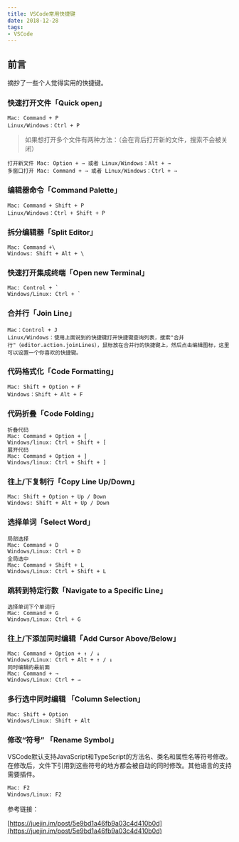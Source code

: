 ```yaml
---
title: VSCode常用快捷键
date: 2018-12-28
tags:
- VSCode
---
```

## 前言

摘抄了一些个人觉得实用的快捷键。

### 快速打开文件「Quick open」

```
Mac: Command + P
Linux/Windows：Ctrl + P
```
> 如果想打开多个文件有两种方法：（会在背后打开新的文件，搜索不会被关闭）

```
打开新文件 Mac: Option + → 或者 Linux/Windows：Alt + →
多窗口打开 Mac: Command + → 或者 Linux/Windows：Ctrl + →
```

### 编辑器命令「Command Palette」

```
Mac: Command + Shift + P
Linux/Windows：Ctrl + Shift + P
```

### 拆分编辑器「Split Editor」

```
Mac: Command +\
Windows: Shift + Alt + \
```

### 快速打开集成终端「Open new Terminal」

```
Mac: Control + `
Windows/Linux: Ctrl + `
```

### 合并行「Join Line」

```
Mac：Control + J
Linux/Windows：使用上面说到的快捷键打开快捷键查询列表，搜索"合并行"（editor.action.joinLines），鼠标放在合并行的快捷键上，然后点击编辑图标，这里可以设置一个你喜欢的快捷键。
```

### 代码格式化「Code Formatting」

```
Mac: Shift + Option + F
Windows：Shift + Alt + F
```

### 代码折叠「Code Folding」

```
折叠代码
Mac: Command + Option + [
Windows/linux: Ctrl + Shift + [
展开代码
Mac: Command + Option + ]
Windows/linux: Ctrl + Shift + ]
```

### 往上/下复制行「Copy Line Up/Down」
```
Mac: Shift + Option + Up / Down
Windows: Shift + Alt + Up / Down
```

### 选择单词「Select Word」

```
局部选择
Mac: Command + D
Windows/Linux: Ctrl + D
全局选中
Mac: Command + Shift + L
Windows/Linux: Ctrl + Shift + L
```

### 跳转到特定行数「Navigate to a Specific Line」

```
选择单词下个单词行
Mac: Command + G
Windows/Linux: Ctrl + G
```

### 往上/下添加同时编辑「Add Cursor Above/Below」

```
Mac: Command + Option + ↑ / ↓
Windows/Linux: Ctrl + Alt + ↑ / ↓
同时编辑的最前面
Mac: Command + →
Windows/Linux: Ctrl + →
```
### 多行选中同时编辑 「Column Selection」

```
Mac: Shift + Option
Windows/Linux: Shift + Alt
```

### 修改“符号” 「Rename Symbol」
VSCode默认支持JavaScript和TypeScript的方法名、类名和属性名等符号修改。在修改后，文件下引用到这些符号的地方都会被自动的同时修改。其他语言的支持需要插件。
```sh
Mac: F2
Windows/Linux: F2
```

参考链接：

[https://juejin.im/post/5e9bd1a46fb9a03c4d410b0d](https://juejin.im/post/5e9bd1a46fb9a03c4d410b0d)

